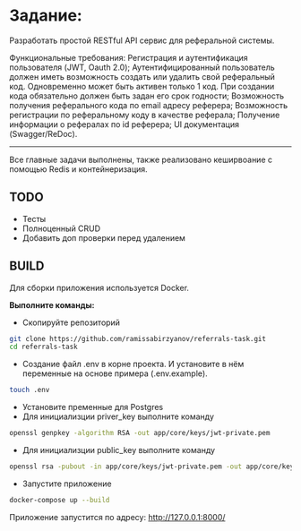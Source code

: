 # Задание: 
Разработать простой RESTful API сервис для реферальной системы.

Функциональные требования:
Регистрация и аутентификация пользователя (JWT, Oauth 2.0);
Аутентифицированный пользователь должен иметь возможность создать или удалить свой реферальный код. Одновременно может быть активен только 1 код. При создании кода обязательно должен быть задан его срок годности;
Возможность получения реферального кода по email 	адресу реферера;
Возможность регистрации по реферальному коду в 	качестве реферала;
Получение 	информации о рефералах по id 	реферера;
UI документация 	(Swagger/ReDoc).

***

Все главные задачи выполнены, также реализовано кеширвоание с помощью Redis и контейнеризация.

## TODO
 - Тесты
 - Полноценный CRUD
 - Добавить доп проверки перед удалением


## BUILD

Для сборки приложения используется Docker.

**Выполните команды:**
- Скопируйте репозиторий
```bash
git clone https://github.com/ramissabirzyanov/referrals-task.git
cd referrals-task
```
- Создание файл .env в корне проекта. И установите в нём переменные на основе примера (.env.example).
```bash
touch .env
```
- Установите пременные для Postgres
- Для инициализции priver_key выполните команду
```bash
openssl genpkey -algorithm RSA -out app/core/keys/jwt-private.pem
```
- Для инициализции public_key выполните команду
```bash
openssl rsa -pubout -in app/core/keys/jwt-private.pem -out app/core/keys/jwt-public.pem
```
- Запустите приложение
```bash
docker-compose up --build
```

Приложение запустится по адресу: http://127.0.0.1:8000/
